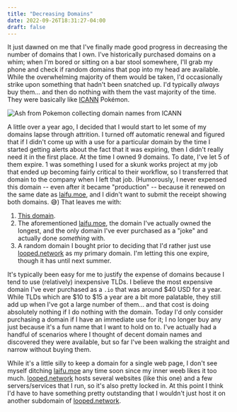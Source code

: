 ```yaml
---
title: "Decreasing Domains"
date: 2022-09-26T18:31:27-04:00
draft: false
---
```


It just dawned on me that I've finally made good progress in decreasing the number of domains that I own. I've historically purchased domains on a whim; when I'm bored or sitting on a bar stool somewhere, I'll grab my phone and check if random domains that pop into my head are available. While the overwhelming majority of them would be taken, I'd occasionally strike upon something that hadn't been snatched up. I'd typically _always_ buy them... and then do nothing with them the vast majority of the time. They were basically like [ICANN](https://www.icann.org/) Pokémon.

![Ash from Pokemon collecting domain names from ICANN](/2022/icann_domains.png)

A little over a year ago, I decided that I would start to let some of my domains lapse through attrition. I turned off automatic renewal and figured that if I didn't come up with a use for a particular domain by the time I started getting alerts about the fact that it was expiring, then I didn't really need it in the first place. At the time I owned 9 domains. To date, I've let 5 of them expire. 1 was something I used for a skunk works project at my job that ended up becoming fairly critical to their workflow, so I transferred that domain to the company when I left that job. (Humorously, I never expensed this domain -- even after it became "production" -- because it renewed on the same date as [laifu.moe](https://laifu.moe), and I didn't want to submit the receipt showing both domains. 😅) That leaves me with:

1. [This domain](https://looped.network).
2. The aforementioned [laifu.moe](https://laifu.moe), the domain I've actually owned the longest, and the only domain I've ever purchased as a "joke" and actually done _something_ with.
3. A random domain I bought prior to deciding that I'd rather just use [looped.network](https://looped.network) as my primary domain. I'm letting this one expire, though it has until next summer.

It's typically been easy for me to justify the expense of domains because I tend to use (relatively) inexpensive TLDs. I believe the most expensive domain I've ever purchased as a `.io` that was around $40 USD for a year. While TLDs which are $10 to $15 a year are a bit more palatable, they still add up when I've got a large number of them... and that cost is doing absolutely nothing if I do nothing with the domain. Today I'd only consider purchasing a domain if I have an immediate use for it; I no longer buy any just because it's a fun name that I want to hold on to. I've actually had a handful of scenarios where I thought of decent domain names and discovered they were available, but so far I've been walking the straight and narrow without buying them.

While it's a little silly to keep a domain for a single web page, I don't see myself ditching [laifu.moe](https://laifu.moe) any time soon since my inner weeb likes it too much. [looped.network](https://looped.network) hosts several websites (like this one) and a few servers/services that I run, so it's also pretty locked in. At this point I think I'd have to have something pretty outstanding that I wouldn't just host it on another subdomain of [looped.network](https://looped.network).
